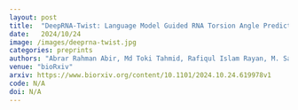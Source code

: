 ```yaml
---
layout: post
title:  "DeepRNA-Twist: Language Model Guided RNA Torsion Angle Prediction with Attention-Inception Network"
date:   2024/10/24
image: /images/deeprna-twist.jpg
categories: preprints
authors: "Abrar Rahman Abir, Md Toki Tahmid, Rafiqul Islam Rayan, M. Saifur Rahman"
venue: "bioRxiv"
arxiv: https://www.biorxiv.org/content/10.1101/2024.10.24.619978v1
code: N/A
doi: N/A
---
```

